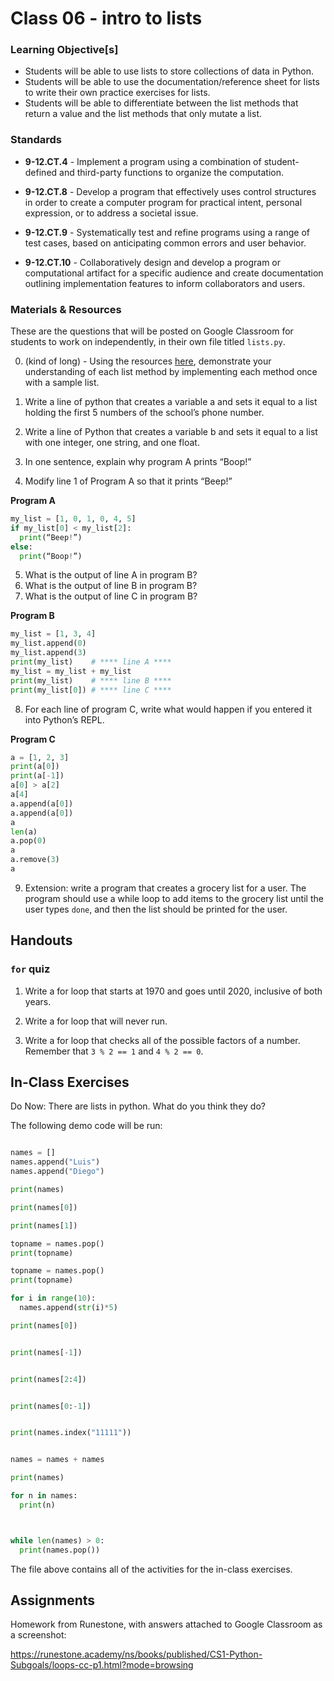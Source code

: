 # Class 06 - intro to lists

### Learning Objective[s]

* Students will be able to use lists to store collections of data in Python.  
* Students will be able to use the documentation/reference sheet for lists to write their own practice exercises for lists.   
* Students will be able to differentiate between the list methods that return a value and the list methods that 
only mutate a list. 

### Standards

* **9-12.CT.4** - Implement a program using a combination of student-defined and third-party functions to organize the computation.

* **9-12.CT.8** - Develop a program that effectively uses control structures in order to create a computer program for practical intent, personal expression, or to address a societal issue.

* **9-12.CT.9** - Systematically test and refine programs using a range of test cases, based on anticipating common errors and user behavior.

* **9-12.CT.10** - Collaboratively design and develop a program or computational artifact for a specific audience and create documentation outlining implementation features to inform collaborators and users.


### Materials & Resources

These are the questions that will be posted on Google Classroom for students to work on independently, in their own file titled `lists.py`.

0. (kind of long) - Using the resources [here](https://www.w3schools.com/python/python_ref_list.asp), demonstrate your understanding of each list method by implementing each method once with a sample list. 

1. Write a line of python that creates a variable a and sets it equal to a list holding the first 5 numbers of the school’s phone number. 
2. Write a line of Python that creates a variable b and sets it equal to a list with one integer, one string, and one float.
3. In one sentence, explain why program A prints “Boop!”
4. Modify line 1 of Program A so that it prints “Beep!”

**Program A**
```python
my_list = [1, 0, 1, 0, 4, 5]
if my_list[0] < my_list[2]:
  print(“Beep!”)
else:
  print(“Boop!”)
```


5. What is the output of line A in program B?
6. What is the output of line B in program B?
7. What is the output of line C in program B?

**Program B**
```python
my_list = [1, 3, 4]
my_list.append(0)
my_list.append(3)
print(my_list)    # **** line A ****
my_list = my_list + my_list
print(my_list)    # **** line B ****
print(my_list[0]) # **** line C ****
```


8. For each line of program C, write what would happen if you entered it into Python’s REPL.

**Program C**
```python
a = [1, 2, 3]
print(a[0])
print(a[-1])
a[0] > a[2]
a[4]
a.append(a[0])
a.append(a[0])
a
len(a)
a.pop(0)
a
a.remove(3)
a
```

9. Extension: write a program that creates a grocery list for a user. The program should use a while loop to add items to the grocery list until the user types `done`, and then the list should be printed for the user. 

## Handouts

### `for` quiz

1. Write a for loop that starts at 1970 and goes until 2020, inclusive of both years. 

2. Write a for loop that will never run. 

3. Write a for loop that checks all of the possible factors of a number. Remember that `3 % 2 == 1` and `4 % 2 == 0`.

## In-Class Exercises

Do Now: There are lists in python. What do you think they do?

The following demo code will be run: 

```python

names = []
names.append("Luis")
names.append("Diego")

print(names)

print(names[0])

print(names[1])

topname = names.pop()
print(topname)

topname = names.pop()
print(topname)

for i in range(10):
  names.append(str(i)*5)

print(names[0])


print(names[-1])


print(names[2:4])


print(names[0:-1])


print(names.index("11111"))


names = names + names

print(names)

for n in names:
  print(n)



while len(names) > 0:
  print(names.pop())
```

The file above contains all of the activities for the in-class exercises. 

## Assignments
Homework from Runestone, with answers attached to Google Classroom as a screenshot:

https://runestone.academy/ns/books/published/CS1-Python-Subgoals/loops-cc-p1.html?mode=browsing